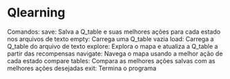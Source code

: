 # Qlearning
Comandos:
save: Salva a Q_table e suas melhores ações para cada estado nos arquivos de texto
empty: Carrega uma Q_table vazia
load: Carrega a Q_table do arquivo de texto
explore: Explora o mapa e atualiza a Q_table a partir das recompensas
navigate: Navega o mapa usando a melhor ação de cada estado
compare tables: Compara as melhores ações salvas com as melhores ações desejadas
exit: Termina o programa
